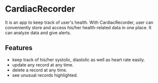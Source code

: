 
# CardiacRecorder

It is an app to keep track of user's health. With CardiacRecorder, user can conveniently store and access his/her health-related data in one place. It can analyze data and give alerts.


## Features

- keep track of his/her systolic, diastolic as well as heart rate easily.
- update any record at any time.
- delete a record at any time.
- see unusual records highlighted.


